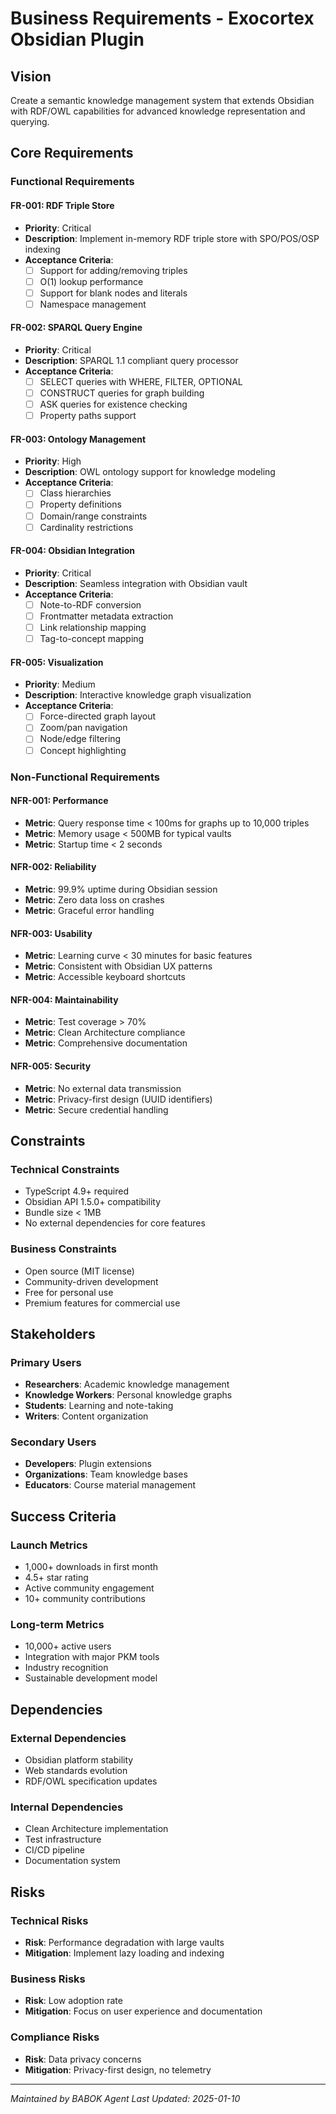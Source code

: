# Business Requirements - Exocortex Obsidian Plugin

## Vision
Create a semantic knowledge management system that extends Obsidian with RDF/OWL capabilities for advanced knowledge representation and querying.

## Core Requirements

### Functional Requirements

#### FR-001: RDF Triple Store
- **Priority**: Critical
- **Description**: Implement in-memory RDF triple store with SPO/POS/OSP indexing
- **Acceptance Criteria**:
  - [ ] Support for adding/removing triples
  - [ ] O(1) lookup performance
  - [ ] Support for blank nodes and literals
  - [ ] Namespace management

#### FR-002: SPARQL Query Engine
- **Priority**: Critical
- **Description**: SPARQL 1.1 compliant query processor
- **Acceptance Criteria**:
  - [ ] SELECT queries with WHERE, FILTER, OPTIONAL
  - [ ] CONSTRUCT queries for graph building
  - [ ] ASK queries for existence checking
  - [ ] Property paths support

#### FR-003: Ontology Management
- **Priority**: High
- **Description**: OWL ontology support for knowledge modeling
- **Acceptance Criteria**:
  - [ ] Class hierarchies
  - [ ] Property definitions
  - [ ] Domain/range constraints
  - [ ] Cardinality restrictions

#### FR-004: Obsidian Integration
- **Priority**: Critical
- **Description**: Seamless integration with Obsidian vault
- **Acceptance Criteria**:
  - [ ] Note-to-RDF conversion
  - [ ] Frontmatter metadata extraction
  - [ ] Link relationship mapping
  - [ ] Tag-to-concept mapping

#### FR-005: Visualization
- **Priority**: Medium
- **Description**: Interactive knowledge graph visualization
- **Acceptance Criteria**:
  - [ ] Force-directed graph layout
  - [ ] Zoom/pan navigation
  - [ ] Node/edge filtering
  - [ ] Concept highlighting

### Non-Functional Requirements

#### NFR-001: Performance
- **Metric**: Query response time < 100ms for graphs up to 10,000 triples
- **Metric**: Memory usage < 500MB for typical vaults
- **Metric**: Startup time < 2 seconds

#### NFR-002: Reliability
- **Metric**: 99.9% uptime during Obsidian session
- **Metric**: Zero data loss on crashes
- **Metric**: Graceful error handling

#### NFR-003: Usability
- **Metric**: Learning curve < 30 minutes for basic features
- **Metric**: Consistent with Obsidian UX patterns
- **Metric**: Accessible keyboard shortcuts

#### NFR-004: Maintainability
- **Metric**: Test coverage > 70%
- **Metric**: Clean Architecture compliance
- **Metric**: Comprehensive documentation

#### NFR-005: Security
- **Metric**: No external data transmission
- **Metric**: Privacy-first design (UUID identifiers)
- **Metric**: Secure credential handling

## Constraints

### Technical Constraints
- TypeScript 4.9+ required
- Obsidian API 1.5.0+ compatibility
- Bundle size < 1MB
- No external dependencies for core features

### Business Constraints
- Open source (MIT license)
- Community-driven development
- Free for personal use
- Premium features for commercial use

## Stakeholders

### Primary Users
- **Researchers**: Academic knowledge management
- **Knowledge Workers**: Personal knowledge graphs
- **Students**: Learning and note-taking
- **Writers**: Content organization

### Secondary Users
- **Developers**: Plugin extensions
- **Organizations**: Team knowledge bases
- **Educators**: Course material management

## Success Criteria

### Launch Metrics
- 1,000+ downloads in first month
- 4.5+ star rating
- Active community engagement
- 10+ community contributions

### Long-term Metrics
- 10,000+ active users
- Integration with major PKM tools
- Industry recognition
- Sustainable development model

## Dependencies

### External Dependencies
- Obsidian platform stability
- Web standards evolution
- RDF/OWL specification updates

### Internal Dependencies
- Clean Architecture implementation
- Test infrastructure
- CI/CD pipeline
- Documentation system

## Risks

### Technical Risks
- **Risk**: Performance degradation with large vaults
- **Mitigation**: Implement lazy loading and indexing

### Business Risks
- **Risk**: Low adoption rate
- **Mitigation**: Focus on user experience and documentation

### Compliance Risks
- **Risk**: Data privacy concerns
- **Mitigation**: Privacy-first design, no telemetry

---
*Maintained by BABOK Agent*
*Last Updated: 2025-01-10*